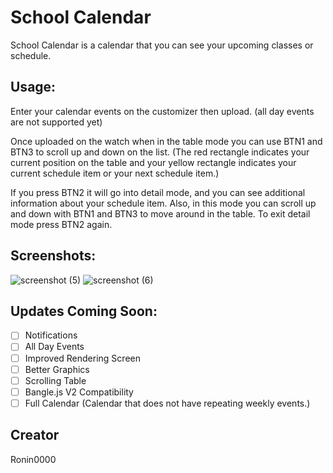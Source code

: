 # School Calendar

School Calendar is a calendar that you can see your upcoming classes or schedule.

## Usage:
Enter your calendar events on the customizer then upload. (all day events are not supported yet)

Once uploaded on the watch when in the table mode you can use BTN1 and BTN3 to scroll up and down on the list. (The red rectangle indicates your current position on the table and your yellow rectangle indicates your current schedule item or your next schedule item.)

If you press BTN2 it will go into detail mode, and you can see additional information about your schedule item. Also, in this mode you can scroll up and down with BTN1 and BTN3 to move around in the table. To exit detail mode press BTN2 again. 

## Screenshots:
![screenshot (5)](https://user-images.githubusercontent.com/89286474/142801592-485aa0b0-c417-44c8-8097-befa81d2599c.png)
![screenshot (6)](https://user-images.githubusercontent.com/89286474/142801595-47f73c63-501a-4221-baba-84dd97b65bf9.png)

## Updates Coming Soon:
- [ ] Notifications
- [ ] All Day Events
- [ ] Improved Rendering Screen
- [ ] Better Graphics
- [ ] Scrolling Table
- [ ] Bangle.js V2 Compatibility
- [ ] Full Calendar (Calendar that does not have repeating weekly events.)

## Creator
Ronin0000

